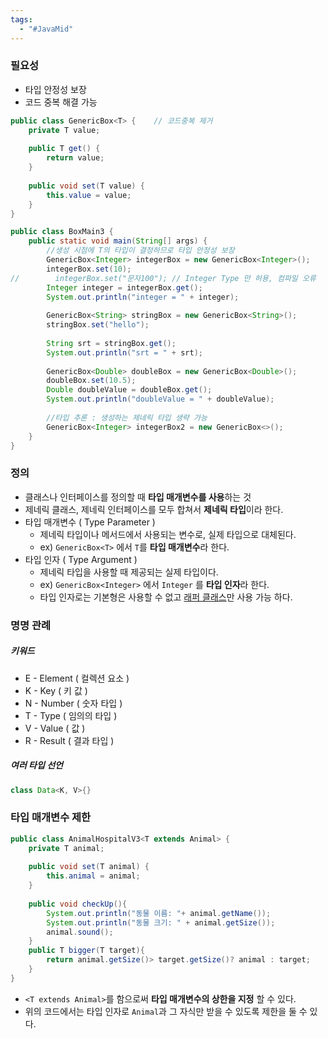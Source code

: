 ```yaml
---
tags:
  - "#JavaMid"
---
```


### 필요성

- 타입 안정성 보장
- 코드 중복 해결 가능

```java
public class GenericBox<T> {    // 코드중복 제거  
    private T value;  
  
    public T get() {  
        return value;  
    }  
  
    public void set(T value) {  
        this.value = value;  
    }  
}
```

```java
public class BoxMain3 {  
    public static void main(String[] args) {  
	    //생성 시점에 T의 타입이 결정하므로 타입 안정성 보장
        GenericBox<Integer> integerBox = new GenericBox<Integer>(); 
        integerBox.set(10);  
//        integerBox.set("문자100"); // Integer Type 만 허용, 컴파일 오류  
        Integer integer = integerBox.get();  
        System.out.println("integer = " + integer);  
  
        GenericBox<String> stringBox = new GenericBox<String>();  
        stringBox.set("hello");  
          
        String srt = stringBox.get();  
        System.out.println("srt = " + srt);  
          
        GenericBox<Double> doubleBox = new GenericBox<Double>();  
        doubleBox.set(10.5);  
        Double doubleValue = doubleBox.get();  
        System.out.println("doubleValue = " + doubleValue);  
  
        //타입 추론 : 생성하는 제네릭 타입 생략 가능  
        GenericBox<Integer> integerBox2 = new GenericBox<>();  
    }  
}
```

### 정의

- 클래스나 인터페이스를 정의할 때 **타입 매개변수를 사용**하는 것
- 제네릭 클래스, 제네릭 인터페이스를 모두 합쳐서 **제네릭 타입**이라 한다.
- 타입 매개변수 ( Type Parameter )
	- 제네릭 타입이나 메서드에서 사용되는 변수로, 실제 타입으로 대체된다.
	- ex) `GenericBox<T>` 에서 `T`를 **타입 매개변수**라 한다.
- 타입 인자 ( Type Argument )
	- 제네릭 타입을 사용할 때 제공되는 실제 타입이다.
	- ex) `GenericBox<Integer>` 에서 `Integer` 를 **타입 인자**라 한다.
	- 타입 인자로는 기본형은 사용할 수 없고 [래퍼 클래스](<04. 래퍼 클래스.md>)만 사용 가능 하다. 

### 명명 관례

##### 키워드

- E - Element ( 컬렉션 요소 )
- K - Key ( 키 값 )
- N - Number ( 숫자 타입 )
- T - Type ( 임의의 타입 )
- V - Value ( 값 )
- R - Result ( 결과 타입 )

##### 여러 타입 선언

```java
class Data<K, V>{}
```

### 타입 매개변수 제한

```java
public class AnimalHospitalV3<T extends Animal> {  
    private T animal;  
  
    public void set(T animal) {  
        this.animal = animal;  
    }  
  
    public void checkUp(){  
        System.out.println("동물 이름: "+ animal.getName());  
        System.out.println("동물 크기: " + animal.getSize());  
        animal.sound();  
    }  
    public T bigger(T target){  
        return animal.getSize()> target.getSize()? animal : target;  
    }  
}
```

- `<T extends Animal>`를 함으로써 **타입 매개변수의 상한을 지정** 할 수 있다.
- 위의 코드에서는 타입 인자로 `Animal`과 그 자식만 받을 수 있도록 제한을 둘 수 있다.
